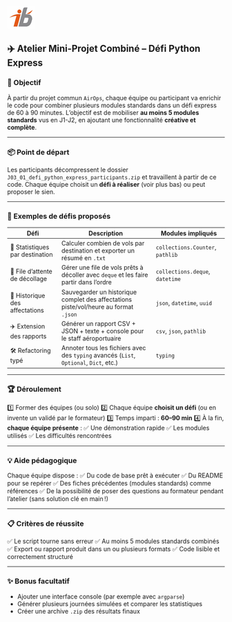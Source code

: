![Logo](images\logo.png)


## ✈️ Atelier Mini-Projet Combiné – Défi Python Express

### 🎯 Objectif

À partir du projet commun `AirOps`, chaque équipe ou participant va enrichir le code pour combiner plusieurs modules standards dans un défi express de 60 à 90 minutes.
L’objectif est de mobiliser **au moins 5 modules standards** vus en J1-J2, en ajoutant une fonctionnalité **créative et complète**.

---

### 📦 Point de départ

Les participants décompressent le dossier `J03_01_defi_python_express_participants.zip` et travaillent à partir de ce code.
Chaque équipe choisit un **défi à réaliser** (voir plus bas) ou peut proposer le sien.

---

### 🚀 Exemples de défis proposés

| Défi                            | Description                                                                            | Modules impliqués                |
| ------------------------------- | -------------------------------------------------------------------------------------- | -------------------------------- |
| 🛫 Statistiques par destination | Calculer combien de vols par destination et exporter un résumé en `.txt`               | `collections.Counter`, `pathlib` |
| 🛬 File d’attente de décollage  | Gérer une file de vols prêts à décoller avec `deque` et les faire partir dans l’ordre  | `collections.deque`, `datetime`  |
| 🧳 Historique des affectations  | Sauvegarder un historique complet des affectations piste/vol/heure au format `.json`   | `json`, `datetime`, `uuid`       |
| ✈️ Extension des rapports       | Générer un rapport CSV + JSON + texte + console pour le staff aéroportuaire            | `csv`, `json`, `pathlib`         |
| 🛠 Refactoring typé             | Annoter tous les fichiers avec des `typing` avancés (`List`, `Optional`, `Dict`, etc.) | `typing`                         |

---

### 🏆 Déroulement

1️⃣ Former des équipes (ou solo)
2️⃣ Chaque équipe **choisit un défi** (ou en invente un validé par le formateur)
3️⃣ Temps imparti : **60–90 min**
4️⃣ À la fin, **chaque équipe présente** :
✅ Une démonstration rapide
✅ Les modules utilisés
✅ Les difficultés rencontrées

---

### 💡 Aide pédagogique

Chaque équipe dispose :
✅ Du code de base prêt à exécuter
✅ Du README pour se repérer
✅ Des fiches précédentes (modules standards) comme références
✅ De la possibilité de poser des questions au formateur pendant l’atelier (sans solution clé en main !)

---

### 📋 Critères de réussite

✅ Le script tourne sans erreur
✅ Au moins 5 modules standards combinés
✅ Export ou rapport produit dans un ou plusieurs formats
✅ Code lisible et correctement structuré

---

### ✨ Bonus facultatif

* Ajouter une interface console (par exemple avec `argparse`)
* Générer plusieurs journées simulées et comparer les statistiques
* Créer une archive `.zip` des résultats finaux

